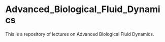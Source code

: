 # Advanced_Biological_Fluid_Dynamics
This is a repository of lectures on  Advanced Biological Fluid Dynamics.
